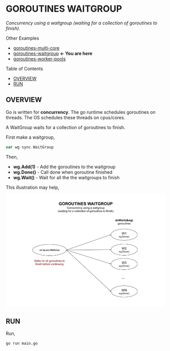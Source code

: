 # GOROUTINES WAITGROUP

_Concurrency using a waitgroup (waiting for a collection of goroutines to finish)._

Other Examples

* [goroutines-multi-core](https://github.com/JeffDeCola/my-go-examples/tree/master/go-runtime/goroutines/goroutines-multi-core)
* [goroutines-waitgroup](https://github.com/JeffDeCola/my-go-examples/tree/master/go-runtime/goroutines/goroutines-waitgroup)
  **<- You are here**
* [goroutines-worker-pools](https://github.com/JeffDeCola/my-go-examples/tree/master/go-runtime/goroutines/goroutines-worker-pools)

Table of Contents

* [OVERVIEW](https://github.com/JeffDeCola/my-go-examples/tree/master/go-runtime/goroutines/goroutines-waitgroup#overview)
* [RUN](https://github.com/JeffDeCola/my-go-examples/tree/master/go-runtime/goroutines/goroutines-waitgroup#run)

## OVERVIEW

Go is written for **concurrency**. The go runtime schedules goroutines on threads.
The OS schedules these threads on cpus/cores.

A WaitGroup waits for a collection of goroutines to finish.

First make a waitgroup,

```go
var wg sync.WaitGroup
```

Then,

* **wg.Add(1)** - Add the goroutines to the waitgroup
* **wg.Done()** - Call done when goroutine finished
* **wg.Wait()** - Wait for all the the waitgroups to finish

This illustration may help,

![IMAGE - goroutines-waitgroup.jpg - IMAGE](../../../docs/pics/goroutines/goroutines-waitgroup.jpg)

## RUN

Run,

```bash
go run main.go
```
